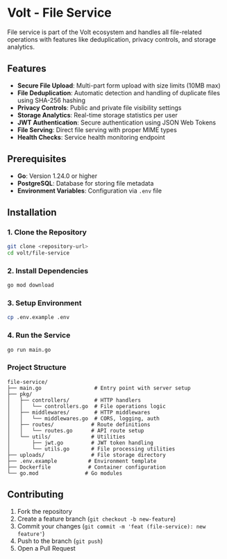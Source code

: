 # Volt - File Service

File service is part of the Volt ecosystem and handles all file-related operations with features like deduplication, privacy controls, and storage analytics.

## Features

- **Secure File Upload**: Multi-part form upload with size limits (10MB max)
- **File Deduplication**: Automatic detection and handling of duplicate files using SHA-256 hashing
- **Privacy Controls**: Public and private file visibility settings
- **Storage Analytics**: Real-time storage statistics per user
- **JWT Authentication**: Secure authentication using JSON Web Tokens
- **File Serving**: Direct file serving with proper MIME types
- **Health Checks**: Service health monitoring endpoint

## Prerequisites

- **Go**: Version 1.24.0 or higher
- **PostgreSQL**: Database for storing file metadata
- **Environment Variables**: Configuration via `.env` file

## Installation

### 1. Clone the Repository

```bash
git clone <repository-url>
cd volt/file-service
```

### 2. Install Dependencies

```bash
go mod download
```

### 3. Setup Environment

```bash
cp .env.example .env
```

### 4. Run the Service

```bash
go run main.go
```

### Project Structure

```
file-service/
├── main.go                 # Entry point with server setup
├── pkg/
│   ├── controllers/        # HTTP handlers
│   │   └── controllers.go  # File operations logic
│   ├── middlewares/        # HTTP middlewares
│   │   └── middlewares.go  # CORS, logging, auth
│   ├── routes/            # Route definitions
│   │   └── routes.go      # API route setup
│   └── utils/             # Utilities
│       ├── jwt.go         # JWT token handling
│       └── utils.go       # File processing utilities
├── uploads/               # File storage directory
├── .env.example          # Environment template
├── Dockerfile            # Container configuration
└── go.mod               # Go modules
```

## Contributing

1. Fork the repository
2. Create a feature branch (`git checkout -b new-feature`)
3. Commit your changes (`git commit -m 'feat (file-service): new feature'`)
4. Push to the branch (`git push`)
5. Open a Pull Request
